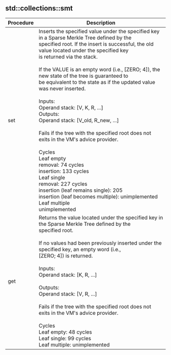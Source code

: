 
## std::collections::smt
| Procedure | Description |
| ----------- | ------------- |
| set | Inserts the specified value under the specified key in a Sparse Merkle Tree defined by the<br />specified root. If the insert is successful, the old value located under the specified key<br />is returned via the stack.<br /><br />If the VALUE is an empty word (i.e., [ZERO; 4]), the new state of the tree is guaranteed to<br />be equivalent to the state as if the updated value was never inserted.<br /><br />Inputs:<br />Operand stack: [V, K, R, ...]<br />Outputs:<br />Operand stack: [V_old, R_new, ...]<br /><br />Fails if the tree with the specified root does not exits in the VM's advice provider.<br /><br />Cycles<br />Leaf empty<br />removal: 74 cycles<br />insertion: 133 cycles<br />Leaf single<br />removal: 227 cycles<br />insertion (leaf remains single): 205<br />insertion (leaf becomes multiple): unimplemented<br />Leaf multiple<br />unimplemented<br /> |
| get | Returns the value located under the specified key in the Sparse Merkle Tree defined by the<br />specified root.<br /><br />If no values had been previously inserted under the specified key, an empty word (i.e.,<br />[ZERO; 4]) is returned.<br /><br />Inputs:<br />Operand stack: [K, R, ...]<br /><br />Outputs:<br />Operand stack: [V, R, ...]<br /><br />Fails if the tree with the specified root does not exits in the VM's advice provider.<br /><br />Cycles<br />Leaf empty: 48 cycles<br />Leaf single: 99 cycles<br />Leaf multiple: unimplemented<br /> |
